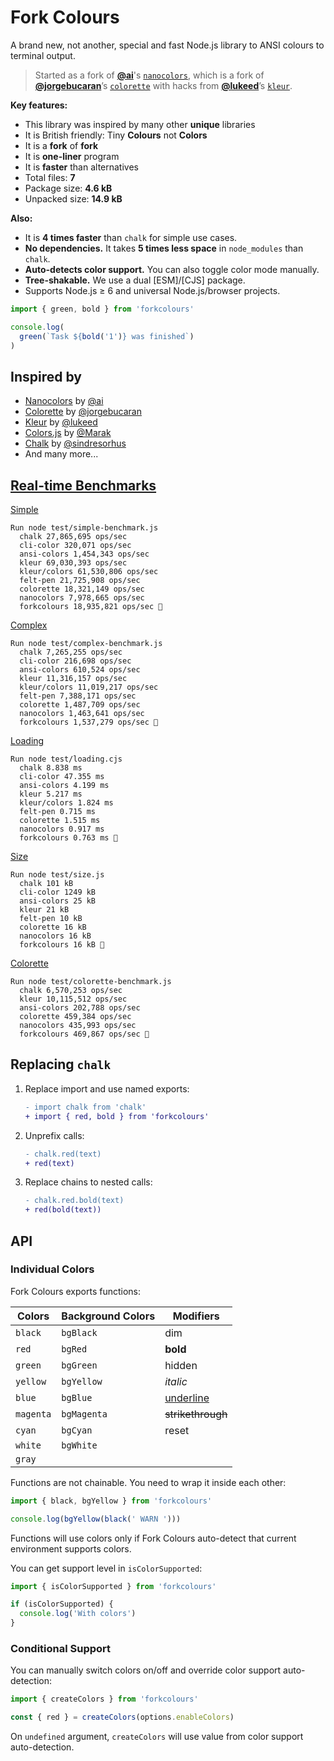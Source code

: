 # Fork Colours

A brand new, not another, special and fast Node.js library to ANSI colours to terminal output.

>Started as a fork
> of [**@ai**](https://github.com/ai)'s
> [`nanocolors`](https://github.com/ai/nanocolors), which is a fork
> of [**@jorgebucaran**](https://github.com/jorgebucaran/)’s
> [`colorette`](https://github.com/jorgebucaran/colorette) with hacks
> from [**@lukeed**](https://github.com/lukeed/)’s
> [`kleur`](https://github.com/lukeed/kleur).

**Key features:**

* This library was inspired by many other **unique** libraries
* It is British friendly: Tiny **Colours** not **Colors**
* It is a **fork** of **fork**
* It is **one-liner** program
* It is **faster** than alternatives
* Total files: **7**
* Package size: **4.6 kB**
* Unpacked size: **14.9 kB**

**Also:**
* It is **4 times faster** than `chalk` for simple use cases.
* **No dependencies.** It takes **5 times less space** in `node_modules`
  than `chalk`.
* **Auto-detects color support.** You can also toggle color mode manually.
* **Tree-shakable.** We use a dual [ESM]/[CJS] package.
* Supports Node.js ≥ 6 and universal Node.js/browser projects.

```js
import { green, bold } from 'forkcolours'

console.log(
  green(`Task ${bold('1')} was finished`)
)
```
## Inspired by

- [Nanocolors](https://github.com/ai/nanocolors) by [@ai](https://github.com/ai)
- [Colorette](https://github.com/jorgebucaran/colorette) by [@jorgebucaran](https://github.com/jorgebucaran)
- [Kleur](https://github.com/lukeed/kleur) by [@lukeed](https://github.com/lukeed)
- [Colors.js](https://github.com/Marak/colors.js) by [@Marak](https://github.com/Marak)
- [Chalk](https://github.com/chalk/chalk) by [@sindresorhus](https://github.com/sindresorhus)
- And many more...

## [Real-time Benchmarks](https://github.com/elaichenkov/forkcolours/actions/workflows/bench.yml)

[Simple](test/simple-benchmark.js)

```shell
Run node test/simple-benchmark.js
  chalk 27,865,695 ops/sec
  cli-color 320,071 ops/sec
  ansi-colors 1,454,343 ops/sec
  kleur 69,030,393 ops/sec
  kleur/colors 61,530,806 ops/sec
  felt-pen 21,725,908 ops/sec
  colorette 18,321,149 ops/sec
  nanocolors 7,978,665 ops/sec
  forkcolours 18,935,821 ops/sec 🚀
```

[Complex](test/complex-benchmark.js)

```shell
Run node test/complex-benchmark.js
  chalk 7,265,255 ops/sec
  cli-color 216,698 ops/sec
  ansi-colors 610,524 ops/sec
  kleur 11,316,157 ops/sec
  kleur/colors 11,019,217 ops/sec
  felt-pen 7,388,171 ops/sec
  colorette 1,487,709 ops/sec
  nanocolors 1,463,641 ops/sec
  forkcolours 1,537,279 ops/sec 🚀
```

[Loading](test/loading.cjs)

```shell
Run node test/loading.cjs
  chalk 8.838 ms
  cli-color 47.355 ms
  ansi-colors 4.199 ms
  kleur 5.217 ms
  kleur/colors 1.824 ms
  felt-pen 0.715 ms
  colorette 1.515 ms
  nanocolors 0.917 ms
  forkcolours 0.763 ms 🚀
```

[Size](test/size.js)

```shell
Run node test/size.js
  chalk 101 kB
  cli-color 1249 kB
  ansi-colors 25 kB
  kleur 21 kB
  felt-pen 10 kB
  colorette 16 kB
  nanocolors 16 kB
  forkcolours 16 kB 🚀
```

[Colorette](test/colorette-benchmark.js)

```shell
Run node test/colorette-benchmark.js
  chalk 6,570,253 ops/sec
  kleur 10,115,512 ops/sec
  ansi-colors 202,788 ops/sec
  colorette 459,384 ops/sec
  nanocolors 435,993 ops/sec
  forkcolours 469,867 ops/sec 🚀
```
## Replacing `chalk`

1. Replace import and use named exports:

   ```diff
   - import chalk from 'chalk'
   + import { red, bold } from 'forkcolours'
   ```

2. Unprefix calls:

   ```diff
   - chalk.red(text)
   + red(text)
   ```

3. Replace chains to nested calls:

   ```diff
   - chalk.red.bold(text)
   + red(bold(text))
   ```
## API

### Individual Colors

Fork Colours exports functions:

| Colors    | Background Colors   | Modifiers         |
| --------- | ------------------- | ----------------- |
| `black`   | `bgBlack`           | dim               |
| `red`     | `bgRed`             | **bold**          |
| `green`   | `bgGreen`           | hidden            |
| `yellow`  | `bgYellow`          | _italic_          |
| `blue`    | `bgBlue`            | <u>underline</u>  |
| `magenta` | `bgMagenta`         | ~~strikethrough~~ |
| `cyan`    | `bgCyan`            | reset             |
| `white`   | `bgWhite`           |                   |
| `gray`    |                     |                   |

Functions are not chainable. You need to wrap it inside each other:

```js
import { black, bgYellow } from 'forkcolours'

console.log(bgYellow(black(' WARN ')))
```

Functions will use colors only if Fork Colours auto-detect that current
environment supports colors.

You can get support level in `isColorSupported`:

```js
import { isColorSupported } from 'forkcolours'

if (isColorSupported) {
  console.log('With colors')
}
```


### Conditional Support

You can manually switch colors on/off and override color support auto-detection:

```js
import { createColors } from 'forkcolours'

const { red } = createColors(options.enableColors)
```

On `undefined` argument, `createColors` will use value
from color support auto-detection.
